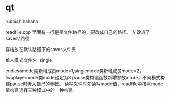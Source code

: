 # qt
rubbish
hahaha

readfile.cpp 里面有一行是带文件路径的，要改成自己的路径。  // 改成了saves\\\\路径

存档放在默认路径下的saves文件夹

单人模式文件名 .single

endlessmode类新增成员mode=1,singlemode类新增成员mode=2，twoplayermode类mode设定为3
pause类构造函数新增参数mode，不同模式构建pause时传入自己的参数。
读写文件时先读写mode值，readfile中按照mode值构建选择三种模式中的一种构建。
